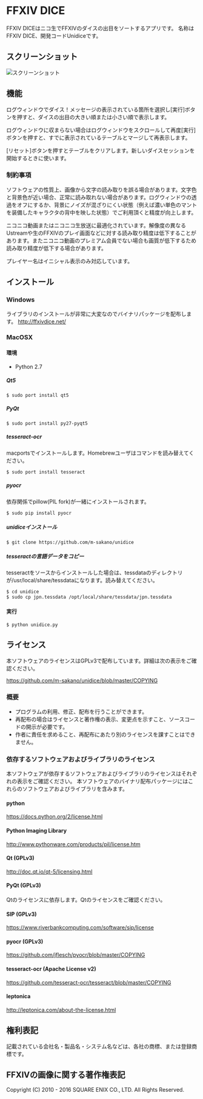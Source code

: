 # FFXIV DICE
FFXIV DICEはニコ生でFFXIVのダイスの出目をソートするアプリです。
名称はFFXIV DICE、開発コードUnidiceです。

## スクリーンショット
![スクリーンショット](http://ffxivdice.net/ScreenShot01.png)

## 機能
ログウィンドウでダイス！メッセージの表示されている箇所を選択し[実行]ボタンを押すと、ダイスの出目の大きい順または小さい順で表示します。

ログウィンドウに収まらない場合はログウィンドウをスクロールして再度[実行]ボタンを押すと、すでに表示されているテーブルとマージして再表示します。

[リセット]ボタンを押すとテーブルをクリアします。新しいダイスセッションを開始するときに使います。

### 制約事項
ソフトウェアの性質上、画像から文字の読み取りを誤る場合があります。文字色と背景色が近い場合、正常に読み取れない場合があります。ログウィンドウの透過をオフにするか、背景にノイズが混ざりにくい状態（例えば濃い単色のマントを装備したキャラクタの背中を映した状態）でご利用頂くと精度が向上します。

ニコニコ動画またはニコニコ生放送に最適化されています。解像度の異なるUstreamや生のFFXIVのプレイ画面などに対する読み取り精度は低下することがあります。またニコニコ動画のプレミアム会員でない場合も画質が低下するため読み取り精度が低下する場合があります。

プレイヤー名はイニシャル表示のみ対応しています。

## インストール
### Windows
ライブラリのインストールが非常に大変なのでバイナリパッケージを配布します。
http://ffxivdice.net/

### MacOSX
#### 環境
- Python 2.7

##### Qt5
```
$ sudo port install qt5
```
##### PyQt
```
$ sudo port install py27-pyqt5
```
##### tesseract-ocr
macportsでインストールします。Homebrewユーザはコマンドを読み替えてください。
```
$ sudo port install tesseract
```
##### pyocr
依存関係でpillow(PIL fork)が一緒にインストールされます。
```
$ sudo pip install pyocr
```
##### unidiceインストール
```
$ git clone https://github.com/m-sakano/unidice
```
##### tesseractの言語データをコピー
tesseractをソースからインストールした場合は、tessdataのディレクトリが/usr/local/share/tessdataになります。読み替えてください。
```
$ cd unidice
$ sudo cp jpn.tessdata /opt/local/share/tessdata/jpn.tessdata
```
#### 実行
```
$ python unidice.py
```

## ライセンス
本ソフトウェアのライセンスはGPLv3で配布しています。詳細は次の表示をご確認ください。

https://github.com/m-sakano/unidice/blob/master/COPYING

### 概要
- プログラムの利用、修正、配布を行うことができます。
- 再配布の場合はライセンスと著作権の表示、変更点を示すこと、ソースコードの開示が必要です。
- 作者に責任を求めること、再配布にあたり別のライセンスを課すことはできません。

### 依存するソフトウェアおよびライブラリのライセンス

本ソフトウェアが依存するソフトウェアおよびライブラリのライセンスはそれぞれの表示をご確認ください。
本ソフトウェアのバイナリ配布パッケージにはこれらのソフトウェアおよびライブラリを含みます。

#### python
https://docs.python.org/2/license.html

#### Python Imaging Library
http://www.pythonware.com/products/pil/license.htm

#### Qt (GPLv3)
http://doc.qt.io/qt-5/licensing.html

#### PyQt (GPLv3)
Qtのライセンスに依存します。Qtのライセンスをご確認ください。

#### SIP (GPLv3)
https://www.riverbankcomputing.com/software/sip/license

#### pyocr (GPLv3)
https://github.com/jflesch/pyocr/blob/master/COPYING

#### tesseract-ocr (Apache License v2)
https://github.com/tesseract-ocr/tesseract/blob/master/COPYING

#### leptonica
http://leptonica.com/about-the-license.html

## 権利表記
記載されている会社名・製品名・システム名などは、各社の商標、または登録商標です。

## FFXIVの画像に関する著作権表記
Copyright (C) 2010 - 2016 SQUARE ENIX CO., LTD. All Rights Reserved.  
